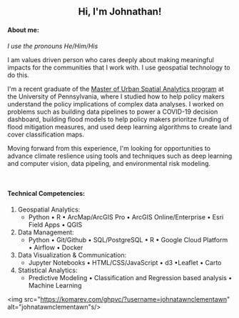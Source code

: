 <h2 align="center"> Hi, I'm Johnathan!</h2>
   

#### About me:

*I use the pronouns He/Him/His*

I am values driven person who cares deeply about making meaningful impacts for the communities that I work with. I use geospatial technology to do this.   

I'm a recent graduate of the [Master of Urban Spatial Analytics program](https://www.design.upenn.edu/musa/about) at the University of Pennsylvania, where I studied how to help policy makers understand the policy implications of complex data analyses. I worked on problems such as building data pipelines to power a COVID-19 decision dashboard, building flood models to help policy makers prioritze funding of flood mitigation measures, and used deep learning algorithms to create land cover classification maps. 

Moving forward from this experience, I'm looking for opportunities to advance climate reslience using tools and techniques such as deep learning and computer vision, data pipeling, and environmental risk modeling.   

<br>

#### Technical Competencies:

1. Geospatial Analytics:
    * Python • R • ArcMap/ArcGIS Pro • ArcGIS Online/Enterprise • Esri Field Apps • QGIS 
1. Data Management:
    * Python • Git/Github • SQL/PostgreSQL • R • Google Cloud Platform • Airflow • Docker 
1. Data Visualization & Communication:
    * Jupyter Notebooks • HTML/CSS/JavaScript • d3 •Leaflet • Carto
1. Statistical Analytics:
    * Predictive Modeling • Classification and Regression based analysis • Machine Learning
  



<img src="https://komarev.com/ghpvc/?username=johnatawnclementawn" alt="johnatawnclementawn"s/>